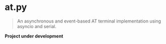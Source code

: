 # at.py

> An asynchronous and event-based AT terminal implementation using asyncio and serial.

**Project under development**

